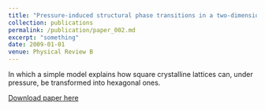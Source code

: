 ```yaml
---
title: "Pressure-induced structural phase transitions in a two-dimensional system"
collection: publications
permalink: /publication/paper_002.md
excerpt: "something"
date: 2009-01-01
venue: Physical Review B
---
```

In which a simple model explains how square crystalline lattices can,
under pressure, be transformed into hexagonal ones.

[Download paper here](http://pfdamasceno.github.io/files/2009_Damasceno.pdf)
